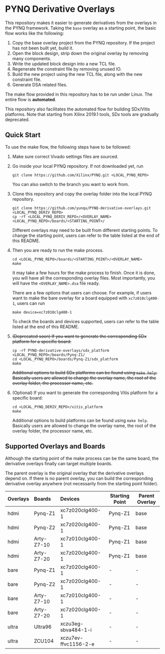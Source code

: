# PYNQ Derivative Overlays

This repository makes it easier to generate derivatives from the overlays 
in the PYNQ framework. Taking the `base` overlay as a starting point,
the basic flow works like the following:

1. Copy the base overlay project from the PYNQ repository. If the project has not been built yet, build it.
2. Open the block design, strip down the original overlay by removing many components.
3. Write the updated block design into a new TCL file.
4. Regenerate the constraint file by removing unused IO.
5. Build the new project using the new TCL file, along with the new constraint file.
6. Generate DSA related files.

The make flow provided in this repository has to be run under Linux. 
The entire flow is **automated**.

This repository also facilitates the automated flow for building SDx/Vitis
platforms. Note that starting from Xilinx 2019.1 tools, 
SDx tools are gradually deprecated.

## Quick Start

To use the make flow, the following steps have to be followed:

1. Make sure correct Vivado settings files are sourced. 
2. Go inside your local PYNQ repository. If not downloaded yet, run

	```shell
	git clone https://github.com/Xilinx/PYNQ.git <LOCAL_PYNQ_REPO>
	```

	You can also switch to the branch you want to work from. 

3. Clone this repository and copy the overlay folder into the local PYNQ repository.

    ```shell
	git clone https://github.com/yunqu/PYNQ-derivative-overlays.git <LOCAL_PYNQ_DERIV_REPO>
    cp -rf <LOCAL_PYNQ_DERIV_REPO>/<OVERLAY_NAME> <LOCAL_PYNQ_REPO>/boards/<STARTING_POINT>/
    ```
    
    Different overlays may need to be built from different starting points. 
    To change the starting point, users can refer to the table listed at the end of 
    this README.

4. Then you are ready to run the make process.

	```shell
    cd <LOCAL_PYNQ_REPO>/boards/<STARTING_POINT>/<OVERLAY_NAME>
	make
	```

	It may take a few hours for the make process to finish. Once it is done,
	you will have all the corresponding overlay files. Most importantly,
    you will have the `<OVERLAY_NAME>.dsa` file ready.
    
    There are a few options that users can choose. For example, if users want 
    to make the bare overlay for a board equipped with `xc7z010clg400-1`, users can run
    
    ```shell
    make device=xc7z010clg400-1
    ```
    To check the boards and devices supported, users can refer to the table 
    listed at the end of this README.

5. ~~(Deprecated soon) If you want to generate the corresponding SDx platform for a specific board:~~
	```shell
    cp -rf PYNQ-derivative-overlays/sdx_platform <LOCAL_PYNQ_REPO>/boards/Pynq-Z1/
    cd <LOCAL_PYNQ_REPO>/boards/Pynq-Z1/sdx_platform
    make
    ```
    ~~Additional options to build SDx platforms can be found using `make help`. 
    Basically users are allowed to change the overlay name, 
    the root of the overlay folder, the processor name, etc.~~

6. (Optional) If you want to generate the corresponding Vitis platform for a specific board:
	```shell
    cd <LOCAL_PYNQ_DERIV_REPO>/vitis_platform
    make
    ```
    Additional options to build platforms can be found using `make help`. 
    Basically users are allowed to change the overlay name, 
    the root of the overlay folder, the processor name, etc.


## Supported Overlays and Boards

Although the starting point of the make process can be the same board, 
the derivative overlays finally can target multiple boards.

The parent overlay is the original overlay that the derivative overlays
depend on. If there is no parent overlay, you can build the corresponding 
derivative overlay anywhere (not necessarily from the starting point folder).

| Overlays        | Boards           | Devices              | Starting Point | Parent Overlay |
|:--------------- |:-----------------|:---------------------|----------------|----------------|
| hdmi            | Pynq-Z1          | xc7z020clg400-1      | Pynq-Z1        | base           |
| hdmi            | Pynq-Z2          | xc7z020clg400-1      | Pynq-Z1        | base           |
| hdmi            | Arty-Z7-10       | xc7z010clg400-1      | Pynq-Z1        | base           |
| hdmi            | Arty-Z7-20       | xc7z020clg400-1      | Pynq-Z1        | base           |
| bare            | Pynq-Z1          | xc7z020clg400-1      | -              | -              |
| bare            | Pynq-Z2          | xc7z020clg400-1      | -              | -              |
| bare            | Arty-Z7-10       | xc7z010clg400-1      | -              | -              |
| bare            | Arty-Z7-20       | xc7z020clg400-1      | -              | -              |
| ultra           | Ultra96          | xczu3eg-sbva484-1-i  | -              | -              |
| ultra           | ZCU104           | xczu7ev-ffvc1156-2-e | -              | -              |
